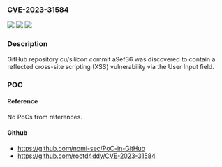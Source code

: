 ### [CVE-2023-31584](https://cve.mitre.org/cgi-bin/cvename.cgi?name=CVE-2023-31584)
![](https://img.shields.io/static/v1?label=Product&message=n%2Fa&color=blue)
![](https://img.shields.io/static/v1?label=Version&message=n%2Fa&color=blue)
![](https://img.shields.io/static/v1?label=Vulnerability&message=n%2Fa&color=brighgreen)

### Description

GitHub repository cu/silicon commit a9ef36 was discovered to contain a reflected cross-site scripting (XSS) vulnerability via the User Input field.

### POC

#### Reference
No PoCs from references.

#### Github
- https://github.com/nomi-sec/PoC-in-GitHub
- https://github.com/rootd4ddy/CVE-2023-31584

